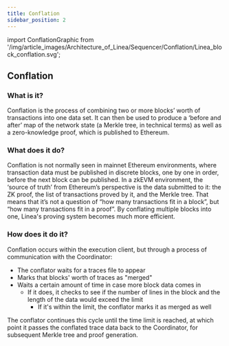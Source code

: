 ```yaml
---
title: Conflation
sidebar_position: 2
---
```


import ConflationGraphic from '/img/article_images/Architecture_of_Linea/Sequencer/Conflation/Linea_block_conflation.svg';

## Conflation

<div className="img-large">
    <ConflationGraphic />
</div>

### What is it?

Conflation is the process of combining two or more blocks’ worth of transactions into one data set. It can then be used to produce a ‘before and after’ map of the network state (a Merkle tree, in technical terms) as well as a zero-knowledge proof, which is published to Ethereum.

### What does it do?

Conflation is not normally seen in mainnet Ethereum environments, where transaction data must be published in discrete blocks, one by one in order, before the next block can be published. In a zkEVM environment, the ‘source of truth’ from Ethereum’s perspective is the data submitted to it: the ZK proof, the list of transactions proved by it, and the Merkle tree. That means that it’s not a question of “how many transactions fit in a block”, but “how many transactions fit in a proof”. By conflating multiple blocks into one, Linea's proving system becomes much more efficient.

### How does it do it?

Conflation occurs within the execution client, but through a process of communication with the Coordinator:

- The conflator waits for a traces file to appear
- Marks that blocks' worth of traces as "merged"
- Waits a certain amount of time in case more block data comes in
  - If it does, it checks to see if the number of lines in the block and the length of the data would exceed the limit
    - If it's within the limit, the conflator marks it as merged as well

The conflator continues this cycle until the time limit is reached, at which point it passes the conflated trace data back to the Coordinator, for subsequent Merkle tree and proof generation.
